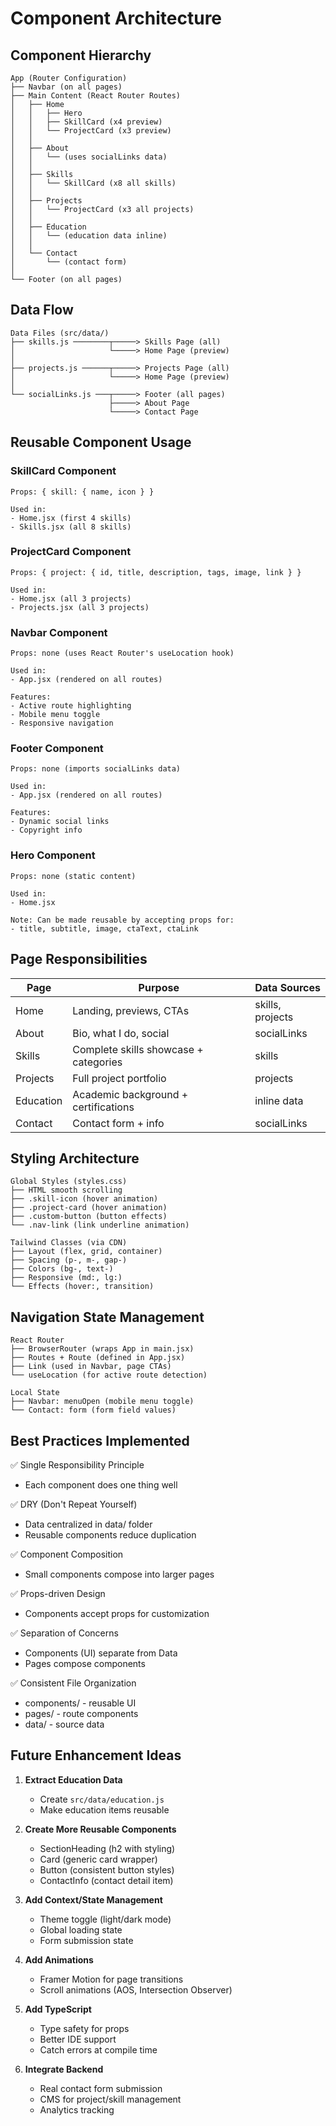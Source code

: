 # Component Architecture

## Component Hierarchy

```
App (Router Configuration)
├── Navbar (on all pages)
├── Main Content (React Router Routes)
│   ├── Home
│   │   ├── Hero
│   │   ├── SkillCard (x4 preview)
│   │   └── ProjectCard (x3 preview)
│   │
│   ├── About
│   │   └── (uses socialLinks data)
│   │
│   ├── Skills
│   │   └── SkillCard (x8 all skills)
│   │
│   ├── Projects
│   │   └── ProjectCard (x3 all projects)
│   │
│   ├── Education
│   │   └── (education data inline)
│   │
│   └── Contact
│       └── (contact form)
│
└── Footer (on all pages)
```

## Data Flow

```
Data Files (src/data/)
├── skills.js ────────┬─────> Skills Page (all)
│                     └─────> Home Page (preview)
│
├── projects.js ──────┬─────> Projects Page (all)
│                     └─────> Home Page (preview)
│
└── socialLinks.js ───┬─────> Footer (all pages)
                      ├─────> About Page
                      └─────> Contact Page
```

## Reusable Component Usage

### SkillCard Component
```
Props: { skill: { name, icon } }

Used in:
- Home.jsx (first 4 skills)
- Skills.jsx (all 8 skills)
```

### ProjectCard Component
```
Props: { project: { id, title, description, tags, image, link } }

Used in:
- Home.jsx (all 3 projects)
- Projects.jsx (all 3 projects)
```

### Navbar Component
```
Props: none (uses React Router's useLocation hook)

Used in:
- App.jsx (rendered on all routes)

Features:
- Active route highlighting
- Mobile menu toggle
- Responsive navigation
```

### Footer Component
```
Props: none (imports socialLinks data)

Used in:
- App.jsx (rendered on all routes)

Features:
- Dynamic social links
- Copyright info
```

### Hero Component
```
Props: none (static content)

Used in:
- Home.jsx

Note: Can be made reusable by accepting props for:
- title, subtitle, image, ctaText, ctaLink
```

## Page Responsibilities

| Page      | Purpose                                    | Data Sources          |
|-----------|--------------------------------------------|-----------------------|
| Home      | Landing, previews, CTAs                    | skills, projects      |
| About     | Bio, what I do, social                     | socialLinks           |
| Skills    | Complete skills showcase + categories      | skills                |
| Projects  | Full project portfolio                     | projects              |
| Education | Academic background + certifications       | inline data           |
| Contact   | Contact form + info                        | socialLinks           |

## Styling Architecture

```
Global Styles (styles.css)
├── HTML smooth scrolling
├── .skill-icon (hover animation)
├── .project-card (hover animation)
├── .custom-button (button effects)
└── .nav-link (link underline animation)

Tailwind Classes (via CDN)
├── Layout (flex, grid, container)
├── Spacing (p-, m-, gap-)
├── Colors (bg-, text-)
├── Responsive (md:, lg:)
└── Effects (hover:, transition)
```

## Navigation State Management

```
React Router
├── BrowserRouter (wraps App in main.jsx)
├── Routes + Route (defined in App.jsx)
├── Link (used in Navbar, page CTAs)
└── useLocation (for active route detection)

Local State
├── Navbar: menuOpen (mobile menu toggle)
└── Contact: form (form field values)
```

## Best Practices Implemented

✅ Single Responsibility Principle
   - Each component does one thing well

✅ DRY (Don't Repeat Yourself)
   - Data centralized in data/ folder
   - Reusable components reduce duplication

✅ Component Composition
   - Small components compose into larger pages

✅ Props-driven Design
   - Components accept props for customization

✅ Separation of Concerns
   - Components (UI) separate from Data
   - Pages compose components

✅ Consistent File Organization
   - components/ - reusable UI
   - pages/ - route components
   - data/ - source data

## Future Enhancement Ideas

1. **Extract Education Data**
   - Create `src/data/education.js`
   - Make education items reusable

2. **Create More Reusable Components**
   - SectionHeading (h2 with styling)
   - Card (generic card wrapper)
   - Button (consistent button styles)
   - ContactInfo (contact detail item)

3. **Add Context/State Management**
   - Theme toggle (light/dark mode)
   - Global loading state
   - Form submission state

4. **Add Animations**
   - Framer Motion for page transitions
   - Scroll animations (AOS, Intersection Observer)

5. **Add TypeScript**
   - Type safety for props
   - Better IDE support
   - Catch errors at compile time

6. **Integrate Backend**
   - Real contact form submission
   - CMS for project/skill management
   - Analytics tracking

